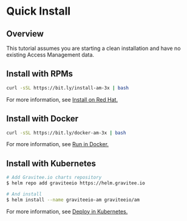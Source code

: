 # Quick Install

## Overview

This tutorial assumes you are starting a clean installation and have no existing Access Management data.

## Install with RPMs

```sh
curl -sSL https://bit.ly/install-am-3x | bash
```

For more information, see [Install on Red Hat.](install-on-red-hat.md)

## Install with Docker

```sh
curl -sSL https://bit.ly/docker-am-3x | bash
```

For more information, see [Run in Docker.](run-in-docker/)

## Install with Kubernetes

```sh
# Add Gravitee.io charts repository
$ helm repo add graviteeio https://helm.gravitee.io

# And install
$ helm install --name graviteeio-am graviteeio/am
```

For more information, see [Deploy in Kubernetes.](deploy-in-kubernetes.md)

